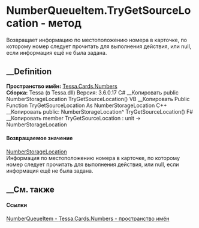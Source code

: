 # NumberQueueItem.TryGetSourceLocation - метод
Возвращает информацию по местоположению номера в карточке, по которому номер
следует прочитать для выполнения действия, или null, если информация ещё не
была задана.
## __Definition
 **Пространство имён:** [Tessa.Cards.Numbers](N_Tessa_Cards_Numbers.htm)  
 **Сборка:** Tessa (в Tessa.dll) Версия: 3.6.0.17
C# __Копировать
     public NumberStorageLocation TryGetSourceLocation()
VB __Копировать
     Public Function TryGetSourceLocation As NumberStorageLocation
C++ __Копировать
     public:
    NumberStorageLocation^ TryGetSourceLocation()
F# __Копировать
     member TryGetSourceLocation : unit -> NumberStorageLocation 
#### Возвращаемое значение
[NumberStorageLocation](T_Tessa_Cards_Numbers_NumberStorageLocation.htm)  
Информация по местоположению номера в карточке, по которому номер следует
прочитать для выполнения действия, или null, если информация ещё не была
задана.
## __См. также
#### Ссылки
[NumberQueueItem - ](T_Tessa_Cards_Numbers_NumberQueueItem.htm)
[Tessa.Cards.Numbers - пространство имён](N_Tessa_Cards_Numbers.htm)

